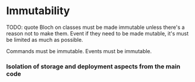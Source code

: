 # Immutability

TODO: quote Bloch on classes must be made immutable unless there's a
reason not to make them. Event if they need to be made mutable, it's must be
limited as much as possible.

Commands must be immutable. Events must be immutable.

### Isolation of storage and deployment aspects from the main code